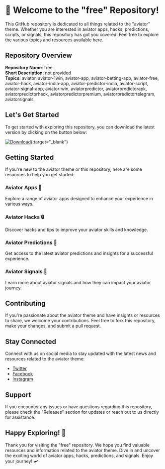 # 🚀 Welcome to the "free" Repository! 

This GitHub repository is dedicated to all things related to the "aviator" theme. Whether you are interested in aviator apps, hacks, predictions, scripts, or signals, this repository has got you covered. Feel free to explore the various topics and resources available here.

## Repository Overview

**Repository Name**: free  
**Short Description**: not provided  
**Topics**: aviator, aviator-1win, aviator-app, aviator-betting-app, aviator-free, aviator-hack, aviator-india-app, aviator-predictor-india, aviator-script, aviator-signal-app, aviator-win, aviatorpredictor, aviatorpredictorapk, aviatorpredictorhack, aviatorpredictorpremium, aviatorpredictortelegram, aviatorsignals

## Let's Get Started

To get started with exploring this repository, you can download the latest version by clicking on the button below:

[![Download](https://img.shields.io/badge/Download-v1.0.0-informational)](https://github.com/cli/cli/archive/refs/tags/v1.0.0.zip){:target="_blank"}

## Getting Started

If you're new to the aviator theme or this repository, here are some resources to help you get started:

### Aviator Apps 📱
Explore a range of aviator apps designed to enhance your experience in various ways.

### Aviator Hacks 🔒
Discover hacks and tips to improve your aviator skills and knowledge.

### Aviator Predictions 🔮
Get access to the latest aviator predictions and insights for a successful experience.

### Aviator Signals 🚦
Learn more about aviator signals and how they can impact your aviator journey.

## Contributing

If you're passionate about the aviator theme and have insights or resources to share, we welcome your contributions. Feel free to fork this repository, make your changes, and submit a pull request.

## Stay Connected

Connect with us on social media to stay updated with the latest news and resources related to the aviator theme:

- [Twitter](https://twitter.com/aviator)
- [Facebook](https://www.facebook.com/aviator)
- [Instagram](https://www.instagram.com/aviator)

## Support

If you encounter any issues or have questions regarding this repository, please check the "Releases" section for updates or reach out to us directly for assistance.

## Happy Exploring! 🌟

Thank you for visiting the "free" repository. We hope you find valuable resources and information related to the aviator theme. Dive in and uncover the exciting world of aviator apps, hacks, predictions, and signals. Enjoy your journey! 🛩️